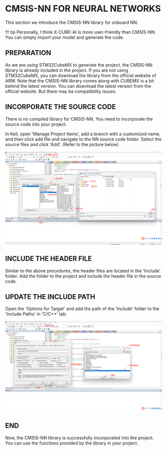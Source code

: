 # CMSIS-NN FOR NEURAL NETWORKS

This section we introduce the CMSIS-NN library for onboard NN.

!!! tip
    Personally, I think X-CUBE-AI is more user-friendly than CMSIS-NN. You can simply import your model and generate the code.

## PREPARATION
As we are using STM32CubeMX to generate the project, the CMSIS-NN library is already included in the project. If you are not using STM32CubeMX, you can download the library from the official website of ARM. Note that the CMSIS-NN library comes along with CUBEMX is a bit behind the latest version. You can download the latest version from the official website. But there may be compatibility issues.

## INCORPORATE THE SOURCE CODE

There is no compiled library for CMSIS-NN. You need to incorporate the source code into your project.

In Keil, open 'Manage Project Items', add a branch with a customized name, and then click add file and navigate to the NN source code folder. Select the source files and click 'Add'. (Refer to the picture below)

![NN](NN.png)

## INCLUDE THE HEADER FILE

Similar to the above procedures, the header files are located in the 'Include' folder. Add the folder to the project and include the header file in the source code.

## UPDATE THE INCLUDE PATH

Open the 'Options for Target' and add the path of the 'Include' folder to the 'Include Paths' in 'C/C++' tab.

![include](include.png)

## END

Now, the CMSIS-NN library is successfully incorporated into the project. You can use the functions provided by the library in your project.
